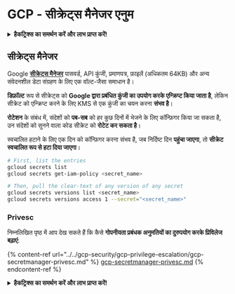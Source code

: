 # GCP - सीक्रेट्स मैनेजर एनुम

<details>

<summary><strong>हैकट्रिक्स का समर्थन करें और लाभ प्राप्त करें!</strong></summary>

* यदि आप अपनी कंपनी को **हैकट्रिक्स में विज्ञापित करना चाहते हैं** या यदि आप **PEASS के नवीनतम संस्करण देखना चाहते हैं या HackTricks को पीडीएफ में डाउनलोड करना चाहते हैं** तो [**सदस्यता योजनाएं**](https://github.com/sponsors/carlospolop) देखें!
* [**आधिकारिक PEASS और HackTricks स्वैग**](https://peass.creator-spring.com) प्राप्त करें
* [**The PEASS Family**](https://opensea.io/collection/the-peass-family) का खोज करें, हमारा विशेष [**NFTs**](https://opensea.io/collection/the-peass-family) संग्रह
* **💬 [**Discord समूह**](https://discord.gg/hRep4RUj7f) या [**टेलीग्राम समूह**](https://t.me/peass) में शामिल हों** या **मुझे** ट्विटर पर **फॉलो** करें 🐦 [**@carlospolopm**](https://twitter.com/carlospolopm)**.**
* **अपने हैकिंग ट्रिक्स साझा करें,** [**HackTricks**](https://github.com/carlospolop/hacktricks) और [**HackTricks Cloud**](https://github.com/carlospolop/hacktricks-cloud) github repos में PR जमा करके।

</details>

## सीक्रेट्स मैनेजर

Google [**सीक्रेट्स मैनेजर**](https://cloud.google.com/solutions/secrets-management/) पासवर्ड, API कुंजी, प्रमाणपत्र, फ़ाइलें (अधिकतम 64KB) और अन्य संवेदनशील डेटा संग्रहण के लिए एक वॉल्ट-जैसा समाधान है।

**डिफ़ॉल्ट** रूप से सीक्रेट्स को **Google द्वारा प्रबंधित कुंजी का उपयोग करके एन्क्रिप्ट किया जाता है**, लेकिन सीक्रेट को एन्क्रिप्ट करने के लिए KMS से एक कुंजी का चयन करना **संभव है**।

**रोटेशन** के संबंध में, संदेशों को **पब-सब** को हर कुछ दिनों में भेजने के लिए कॉन्फ़िगर किया जा सकता है, उन संदेशों को सुनने वाला कोड सीक्रेट को **रोटेट कर सकता है**।

स्वचालित हटाने के लिए एक दिन को कॉन्फ़िगर करना संभव है, जब निर्दिष्ट दिन **पहुंचा जाएगा**, तो **सीक्रेट स्वचालित रूप से हटा दिया जाएगा**।
```bash
# First, list the entries
gcloud secrets list
gcloud secrets get-iam-policy <secret_name>

# Then, pull the clear-text of any version of any secret
gcloud secrets versions list <secret_name>
gcloud secrets versions access 1 --secret="<secret_name>"
```
### Privesc

निम्नलिखित पृष्ठ में आप देख सकते हैं कि कैसे **गोपनीयता प्रबंधक अनुमतियों का दुरुपयोग करके प्रिविलेज बढ़ाएं**:

{% content-ref url="../../gcp-security/gcp-privilege-escalation/gcp-secretmanager-privesc.md" %}
[gcp-secretmanager-privesc.md](../../gcp-security/gcp-privilege-escalation/gcp-secretmanager-privesc.md)
{% endcontent-ref %}

<details>

<summary><strong>हैकट्रिक्स का समर्थन करें और लाभ प्राप्त करें!</strong></summary>

* यदि आप अपनी कंपनी को **हैकट्रिक्स में विज्ञापित करना चाहते हैं** या यदि आप **PEASS के नवीनतम संस्करण देखना चाहते हैं या HackTricks को PDF में डाउनलोड करना चाहते हैं** तो [**सदस्यता योजनाएं**](https://github.com/sponsors/carlospolop) देखें!
* [**आधिकारिक PEASS और HackTricks स्वैग**](https://peass.creator-spring.com) प्राप्त करें
* [**The PEASS Family**](https://opensea.io/collection/the-peass-family) का खोज करें, हमारा एकल [**NFTs**](https://opensea.io/collection/the-peass-family) संग्रह
* **💬 [**Discord समूह**](https://discord.gg/hRep4RUj7f) या [**टेलीग्राम समूह**](https://t.me/peass) में शामिल हों या मुझे **ट्विटर** 🐦 [**@carlospolopm**](https://twitter.com/carlospolopm)** का** **अनुसरण** करें।**
* **अपने हैकिंग ट्रिक्स साझा करें,** [**HackTricks**](https://github.com/carlospolop/hacktricks) **और** [**HackTricks Cloud**](https://github.com/carlospolop/hacktricks-cloud) **github repos में PR जमा करके।**

</details>
